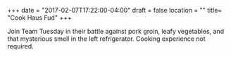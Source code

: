 +++
date = "2017-02-07T17:22:00-04:00"
draft = false
location = ""
title= "Cook Haus Fud"
+++

Join Team Tuesday in their battle against pork groin, leafy vegetables, and that mysterious smell in the left refrigerator. Cooking experience not required.